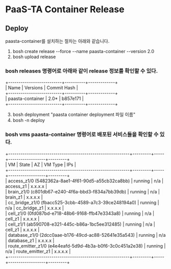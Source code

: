 # PaaS-TA Container Release

## Deploy
paasta-container를 설치하는 절차는 아래와 같습니다. <br>

1. bosh create release --force --name paasta-container --version 2.0 <br>
2. bosh upload release <br>

### bosh releases 명령어로 아래와 같이 release 정보를 확인할 수 있다.
+--------------------------+----------+-------------+ <br>
| Name                     | Versions | Commit Hash | <br>
+--------------------------+----------+-------------+ <br>
| paasta-container         | 2.0*     | b857e171    | <br>
+--------------------------+----------+-------------+ <br>

3. bosh deployment "paasta container deployment 파일 이름" <br>
4. bosh -n deploy <br>

### bosh vms paasta-container 명령어로 배포된 서비스들을 확인할 수 있다. <br>
+-----------------------------------------------------------+---------+-----+------------------+---------+ <br>
| VM                                                        | State   | AZ  | VM Type          | IPs     | <br>
+-----------------------------------------------------------+---------+-----+------------------+---------+ <br>
| access_z1/0 (5482362a-8ae1-4f61-90d5-a55cb32ca8bb)        | running | n/a | access_z1        | x.x.x.x | <br>
| brain_z1/0 (c801db67-e240-4f6a-bbd3-f834a7bb39db)         | running | n/a | brain_z1         | x.x.x.x | <br>
| cc_bridge_z1/0 (fbacc525-3cbb-4589-a7c3-39ce248194a0)     | running | n/a | cc_bridge_z1     | x.x.x.x | <br>
| cell_z1/0 (0fd087bd-e718-48b6-9168-ffb47e3343a8)          | running | n/a | cell_z1          | x.x.x.x | <br>
| cell_z1/1 (ab590708-e321-445c-b86a-1bc5ee312485)          | running | n/a | cell_z1          | x.x.x.x | <br>
| database_z1/0 (2dcc0aae-b176-49cd-ac88-52641e35a543)      | running | n/a | database_z1      | x.x.x.x | <br>
| route_emitter_z1/0 (e4e4eafd-5d9d-4b3a-b0f6-3c0c451a2e38) | running | n/a | route_emitter_z1 | x.x.x.x | <br>
+-----------------------------------------------------------+---------+-----+------------------+---------+ <br>
